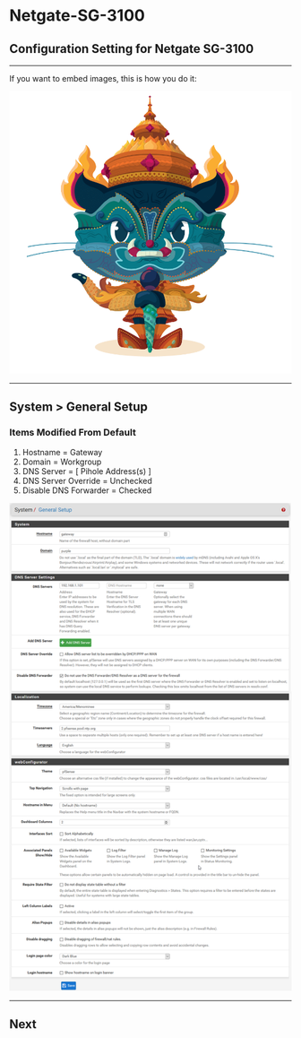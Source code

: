 # Netgate-SG-3100

## Configuration Setting for Netgate SG-3100

---

If you want to embed images, this is how you do it:

![Image of Yaktocat](https://github.com/cool1two/Netgate-SG-3100/blob/n00000001/images/yaktocat.png)

---

## System > General Setup

### Items Modified From Default

1. Hostname = Gateway
2. Domain = Workgroup
3. DNS Server = [ Pihole Address(s) ]
4. DNS Server Override = Unchecked
5. Disable DNS Forwarder = Checked

![SG-3100 System > General Setup ](https://github.com/cool1two/Netgate-SG-3100/blob/n00000001/images/System-General-Setup.png)

---

## Next
